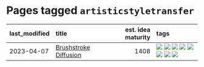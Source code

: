 # Pages tagged `artisticstyletransfer`

|last_modified|title|est. idea maturity|tags
|:---|:---|---:|:---|
|2023-04-07|[Brushstroke Diffusion](../brushstroke-diffusion.md)|1408|[![](https://img.shields.io/badge/tag-artisticstyletransfer-50c04b)](../tags/artisticstyletransfer.md) [![](https://img.shields.io/badge/tag-creativity-4072a1)](../tags/creativity.md) [![](https://img.shields.io/badge/tag-deepgenerativemodeling-7c795e)](../tags/deepgenerativemodeling.md) [![](https://img.shields.io/badge/tag-experimental-35b163)](../tags/experimental.md) [![](https://img.shields.io/badge/tag-image_processing-95bed6)](../tags/image_processing.md) [![](https://img.shields.io/badge/tag-modeltraining-1743a)](../tags/modeltraining.md) [![](https://img.shields.io/badge/tag-painting-c92725)](../tags/painting.md) [![](https://img.shields.io/badge/tag-wip-dad82b)](../tags/wip.md)|